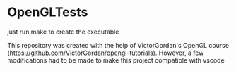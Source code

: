 # OpenGLTests
just run make to create the executable

This repository was created with the help of VictorGordan's OpenGL course (https://github.com/VictorGordan/opengl-tutorials). However,
a few modifications had to be made to make this project compatible with vscode
